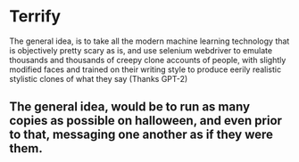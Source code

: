 # Terrify


The general idea, is to take all the modern machine learning technology that is objectively pretty scary as is, and use selenium webdriver to emulate thousands and thousands of creepy clone accounts of people, with slightly modified faces and trained on their writing style to produce eerily realistic stylistic clones of what they say (Thanks GPT-2)

## The general idea, would be to run as many copies as possible on halloween, and even prior to that, messaging one another as if they were them.
